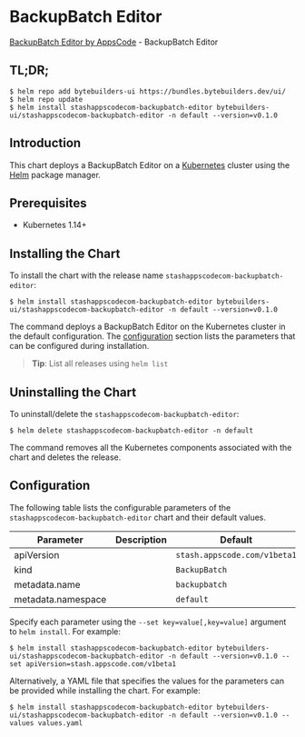 # BackupBatch Editor

[BackupBatch Editor by AppsCode](https://byte.builders) - BackupBatch Editor

## TL;DR;

```console
$ helm repo add bytebuilders-ui https://bundles.bytebuilders.dev/ui/
$ helm repo update
$ helm install stashappscodecom-backupbatch-editor bytebuilders-ui/stashappscodecom-backupbatch-editor -n default --version=v0.1.0
```

## Introduction

This chart deploys a BackupBatch Editor on a [Kubernetes](http://kubernetes.io) cluster using the [Helm](https://helm.sh) package manager.

## Prerequisites

- Kubernetes 1.14+

## Installing the Chart

To install the chart with the release name `stashappscodecom-backupbatch-editor`:

```console
$ helm install stashappscodecom-backupbatch-editor bytebuilders-ui/stashappscodecom-backupbatch-editor -n default --version=v0.1.0
```

The command deploys a BackupBatch Editor on the Kubernetes cluster in the default configuration. The [configuration](#configuration) section lists the parameters that can be configured during installation.

> **Tip**: List all releases using `helm list`

## Uninstalling the Chart

To uninstall/delete the `stashappscodecom-backupbatch-editor`:

```console
$ helm delete stashappscodecom-backupbatch-editor -n default
```

The command removes all the Kubernetes components associated with the chart and deletes the release.

## Configuration

The following table lists the configurable parameters of the `stashappscodecom-backupbatch-editor` chart and their default values.

|     Parameter      | Description |           Default            |
|--------------------|-------------|------------------------------|
| apiVersion         |             | `stash.appscode.com/v1beta1` |
| kind               |             | `BackupBatch`                |
| metadata.name      |             | `backupbatch`                |
| metadata.namespace |             | `default`                    |


Specify each parameter using the `--set key=value[,key=value]` argument to `helm install`. For example:

```console
$ helm install stashappscodecom-backupbatch-editor bytebuilders-ui/stashappscodecom-backupbatch-editor -n default --version=v0.1.0 --set apiVersion=stash.appscode.com/v1beta1
```

Alternatively, a YAML file that specifies the values for the parameters can be provided while
installing the chart. For example:

```console
$ helm install stashappscodecom-backupbatch-editor bytebuilders-ui/stashappscodecom-backupbatch-editor -n default --version=v0.1.0 --values values.yaml
```
